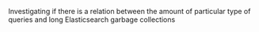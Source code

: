Investigating if there is a relation between the amount of particular type of queries and long Elasticsearch garbage collections
